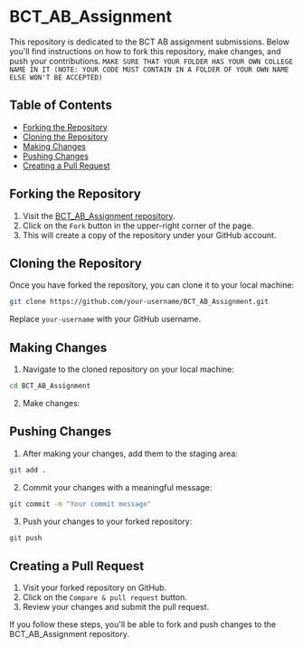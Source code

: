 # BCT_AB_Assignment

This repository is dedicated to the BCT AB assignment submissions. Below you'll find instructions on how to fork this repository, make changes, and push your contributions.
```MAKE SURE THAT YOUR FOLDER HAS YOUR OWN COLLEGE NAME IN IT (NOTE: YOUR CODE MUST CONTAIN IN A FOLDER OF YOUR OWN NAME ELSE WON'T BE ACCEPTED)```

## Table of Contents
- [Forking the Repository](#forking-the-repository)
- [Cloning the Repository](#cloning-the-repository)
- [Making Changes](#making-changes)
- [Pushing Changes](#pushing-changes)
- [Creating a Pull Request](#creating-a-pull-request)


## Forking the Repository

1. Visit the [BCT_AB_Assignment repository](https://github.com/bgerc/BCT_AB_Assignment).
2. Click on the `Fork` button in the upper-right corner of the page.
3. This will create a copy of the repository under your GitHub account.

## Cloning the Repository

Once you have forked the repository, you can clone it to your local machine:

```bash
git clone https://github.com/your-username/BCT_AB_Assignment.git
```

Replace `your-username` with your GitHub username.

## Making Changes

1. Navigate to the cloned repository on your local machine:

```bash
cd BCT_AB_Assignment
```

2. Make changes:

## Pushing Changes

1. After making your changes, add them to the staging area:

```bash
git add .
```

2. Commit your changes with a meaningful message:

```bash
git commit -m "Your commit message"
```

3. Push your changes to your forked repository:

```bash
git push
```

## Creating a Pull Request

1. Visit your forked repository on GitHub.
2. Click on the `Compare & pull request` button.
3. Review your changes and submit the pull request.

If you follow these steps, you'll be able to fork and push changes to the BCT_AB_Assignment repository.


